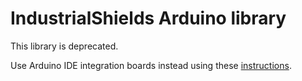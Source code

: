 # IndustrialShields Arduino library

This library is deprecated.

Use Arduino IDE integration boards instead using these [instructions](http://blog.industrialshields.com/en/installing-industrial-shields-equipment-to-the-arduino-ide/).

